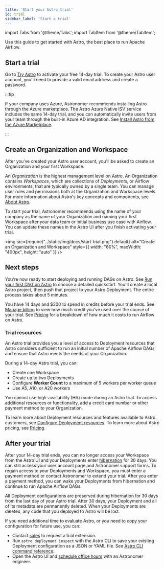 ```yaml
---
title: 'Start your Astro trial'
id: trial
sidebar_label: 'Start a trial'
---
```


import Tabs from '@theme/Tabs';
import TabItem from '@theme/TabItem';

Use this guide to get started with Astro, the best place to run Apache Airflow.

## Start a trial

Go to [Try Astro](https://www.astronomer.io/try-astro/?referral=docs-what-astro-banner&utm_medium=docs&utm_content=astro-trial&utm_source=body) to activate your free 14-day trial. To create your Astro user account, you'll need to provide a valid email address and create a password.

:::tip

If your company uses Azure, Astronomer recommends installing Astro through the Azure marketplace. The Astro Azure Native ISV service includes the same 14-day trial, and you can automatically invite users from your team through the built-in Azure AD integration. See [Install Astro from the Azure Marketplace](install-azure.md).

:::

## Create an Organization and Workspace

After you've created your Astro user account, you'll be asked to create an Organization and your first Workspace.

An _Organization_ is the highest management level on Astro. An Organization contains _Workspaces_, which are collections of _Deployments_, or Airflow environments, that are typically owned by a single team. You can manage user roles and permissions both at the Organization and Workspace levels. For more information about Astro's key concepts and components, see [About Astro](astro-architecture.md).

To start your trial, Astronomer recommends using the name of your company as the name of your Organization and naming your first Workspace after your data team or initial business use case with Airflow. You can update these names in the Astro UI after you finish activating your trial.

<img src={require("../static/img/docs/start-trial.png").default} alt="Create an Organization and Workspace" style={{ width: "60%", maxWidth: "400px", height: "auto" }} />

## Next steps

You're now ready to start deploying and running DAGs on Astro. See [Run your first DAG on Astro](run-first-dag.md) to choose a detailed quickstart. You'll create a local Astro project, then push that project to your Astro Deployment. The entire process takes about 5 minutes.

You have 14 days and $300 to spend in credits before your trial ends. See [Manage billing](manage-billing.md) to view how much credit you've used over the course of your trial. See [Pricing](https://www.astronomer.io/pricing/) for a breakdown of how much it costs to run Airflow on Astro.

### Trial resources

An Astro trial provides you a level of access to Deployment resources that Astro considers sufficient to run an initial number of Apache Airflow DAGs and ensure that Astro meets the needs of your Organization.

During a 14-day Astro trial, you can:

- Create one Workspace
- Create up to two Deployments
- Configure **Worker Count** to a maximum of 5 workers per worker queue
- Use A5, A10, or A20 workers

You cannot use high-availability (HA) mode during an Astro trial. To access additional resources or functionality, add a credit card number or other payment method to your Organization.

To learn more about Deployment resources and features available to Astro customers, see [Configure Deployment resources](deployment-resources.md). To learn more about Astro pricing, see [Pricing](https://www.astronomer.io/pricing/).

## After your trial

After your 14-day trial ends, you can no longer access your Workspace from the Astro UI and your Deployments enter [hibernation](deployment-resources.md#hibernate-a-development-deployment) for 30 days. You can still access your user account page and Astronomer support forms. To regain access to your Deployments and Workspace, you must enter a payment method or contact Astronomer to extend your trial. After you enter a payment method, you can wake your Deployments from hibernation and continue to run Apache Airflow DAGs.

All Deployment configurations are preserved during hibernation for 30 days from the last day of your Astro trial. After 30 days, your Deployment and all of its metadata are permanently deleted. When your Deployments are deleted, any code that you deployed to Astro will be lost.

If you need additional time to evaluate Astro, or you need to copy your configuration for future use, you can:

- Contact [sales](https://astronomer.io/contact/) to request a trial extension.
- Run `astro deployment inspect` with the Astro CLI to save your existing Deployment configuration as a JSON or YAML file. See [Astro CLI command reference](cli/astro-deployment-inspect.md).
- Open the Astro UI and [schedule office hours](office-hours.md) with an Astronomer engineer.